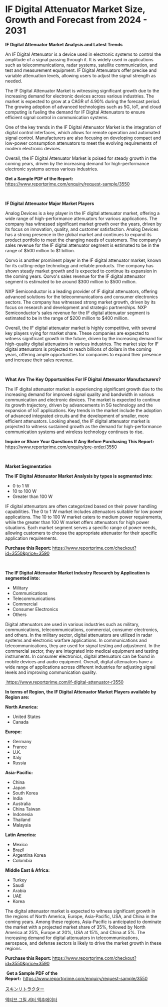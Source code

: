 <p><h1>IF Digital Attenuator Market Size, Growth and Forecast from 2024 - 2031</h1></p><p><strong>IF Digital Attenuator Market Analysis and Latest Trends</strong></p>
<p><p>An IF Digital Attenuator is a device used in electronic systems to control the amplitude of a signal passing through it. It is widely used in applications such as telecommunications, radar systems, satellite communication, and test and measurement equipment. IF Digital Attenuators offer precise and variable attenuation levels, allowing users to adjust the signal strength as needed.</p><p>The IF Digital Attenuator Market is witnessing significant growth due to the increasing demand for electronic devices across various industries. The market is expected to grow at a CAGR of 4.90% during the forecast period. The growing adoption of advanced technologies such as 5G, IoT, and cloud computing is fueling the demand for IF Digital Attenuators to ensure efficient signal control in communication systems.</p><p>One of the key trends in the IF Digital Attenuator Market is the integration of digital control interfaces, which allows for remote operation and automated signal control. Manufacturers are also focusing on developing compact and low-power consumption attenuators to meet the evolving requirements of modern electronic devices.</p><p>Overall, the IF Digital Attenuator Market is poised for steady growth in the coming years, driven by the increasing demand for high-performance electronic systems across various industries.</p></p>
<p><strong>Get a Sample PDF of the Report:&nbsp;</strong> <a href="https://www.reportprime.com/enquiry/request-sample/3550">https://www.reportprime.com/enquiry/request-sample/3550</a></p>
<p>&nbsp;</p>
<p><strong>IF Digital Attenuator Major Market Players</strong></p>
<p><p>Analog Devices is a key player in the IF digital attenuator market, offering a wide range of high-performance attenuators for various applications. The company has witnessed significant market growth over the years, driven by its focus on innovation, quality, and customer satisfaction. Analog Devices has a strong presence in the global market and continues to expand its product portfolio to meet the changing needs of customers. The company’s sales revenue for the IF digital attenuator segment is estimated to be in the range of $500 million to $1 billion.</p><p>Qorvo is another prominent player in the IF digital attenuator market, known for its cutting-edge technology and reliable products. The company has shown steady market growth and is expected to continue its expansion in the coming years. Qorvo's sales revenue for the IF digital attenuator segment is estimated to be around $300 million to $500 million.</p><p>NXP Semiconductor is a leading provider of IF digital attenuators, offering advanced solutions for the telecommunications and consumer electronics sectors. The company has witnessed strong market growth, driven by its focus on research and development and strategic partnerships. NXP Semiconductor's sales revenue for the IF digital attenuator segment is estimated to be in the range of $200 million to $400 million.</p><p>Overall, the IF digital attenuator market is highly competitive, with several key players vying for market share. These companies are expected to witness significant growth in the future, driven by the increasing demand for high-quality digital attenuators in various industries. The market size for IF digital attenuators is projected to reach billions of dollars in the coming years, offering ample opportunities for companies to expand their presence and increase their sales revenue.</p></p>
<p>&nbsp;</p>
<p><strong>What Are The Key Opportunities For IF Digital Attenuator Manufacturers?</strong></p>
<p><p>The IF digital attenuator market is experiencing significant growth due to the increasing demand for improved signal quality and bandwidth in various communication and electronic devices. The market is expected to continue its growth trajectory, driven by advancements in 5G technology and the expansion of IoT applications. Key trends in the market include the adoption of advanced integrated circuits and the development of smaller, more efficient attenuators. Looking ahead, the IF digital attenuator market is projected to witness sustained growth as the demand for high-performance communication systems and wireless technology continues to rise.</p></p>
<p><strong>Inquire or Share Your Questions If Any Before Purchasing This Report:</strong> <a href="https://www.reportprime.com/enquiry/pre-order/3550">https://www.reportprime.com/enquiry/pre-order/3550</a></p>
<p>&nbsp;</p>
<p><strong>Market Segmentation</strong></p>
<p><strong>The IF Digital Attenuator Market Analysis by types is segmented into:</strong></p>
<p><ul><li>0 to 1 W</li><li>10 to 100 W</li><li>Greater than 100 W</li></ul></p>
<p><p>IF digital attenuators are often categorized based on their power handling capabilities. The 0 to 1 W market includes attenuators suitable for low power applications. The 10 to 100 W market caters to medium power requirements, while the greater than 100 W market offers attenuators for high power situations. Each market segment serves a specific range of power needs, allowing customers to choose the appropriate attenuator for their specific application requirements.</p></p>
<p><strong>Purchase this Report:&nbsp;</strong><a href="https://www.reportprime.com/checkout?id=3550&price=3590">https://www.reportprime.com/checkout?id=3550&price=3590</a></p>
<p>&nbsp;</p>
<p><strong>The IF Digital Attenuator Market Industry Research by Application is segmented into:</strong></p>
<p><ul><li>Military</li><li>Communications</li><li>Telecommunications</li><li>Commercial</li><li>Consumer Electronics</li><li>Others</li></ul></p>
<p><p>Digital attenuators are used in various industries such as military, communications, telecommunications, commercial, consumer electronics, and others. In the military sector, digital attenuators are utilized in radar systems and electronic warfare applications. In communications and telecommunications, they are used for signal testing and adjustment. In the commercial sector, they are integrated into medical equipment and testing instruments. In consumer electronics, digital attenuators can be found in mobile devices and audio equipment. Overall, digital attenuators have a wide range of applications across different industries for adjusting signal levels and improving communication quality.</p></p>
<p><a href="https://www.reportprime.com/if-digital-attenuator-r3550">&nbsp;https://www.reportprime.com/if-digital-attenuator-r3550</a></p>
<p><strong>In terms of Region, the IF Digital Attenuator Market Players available by Region are:</strong></p>
<p>
    <p> <strong> North America: </strong>
        <ul>
            <li>United States</li>
            <li>Canada</li>
        </ul>
        </p> 
    <p> <strong> Europe: </strong>
        <ul>
            <li>Germany</li>
            <li>France</li>
            <li>U.K.</li>
            <li>Italy</li>
            <li>Russia</li>
        </ul>
        </p> 
    <p> <strong> Asia-Pacific: </strong>
        <ul>
            <li>China</li>
            <li>Japan</li>
            <li>South Korea</li>
            <li>India</li>
            <li>Australia</li>
            <li>China Taiwan</li>
            <li>Indonesia</li>
            <li>Thailand</li>
            <li>Malaysia</li>
        </ul>
        </p> 
    <p> <strong> Latin America: </strong>
        <ul>
            <li>Mexico</li>
            <li>Brazil</li>
            <li>Argentina Korea</li>
            <li>Colombia</li>
        </ul>
        </p> 
    <p> <strong> Middle East & Africa: </strong>
        <ul>
            <li>Turkey</li>
            <li>Saudi</li>
            <li>Arabia</li>
            <li>UAE</li>
            <li>Korea</li>
        </ul>
    </p>
    </p>
<p><p>The digital attenuator market is expected to witness significant growth in the regions of North America, Europe, Asia-Pacific, USA, and China in the coming years. Among these regions, Asia-Pacific is anticipated to dominate the market with a projected market share of 35%, followed by North America at 25%, Europe at 20%, USA at 15%, and China at 5%. The increasing demand for digital attenuators in telecommunications, aerospace, and defense sectors is likely to drive the market growth in these regions.</p></p>
<p><strong>Purchase this Report: </strong><a href="https://www.reportprime.com/checkout?id=3550&price=3590">https://www.reportprime.com/checkout?id=3550&price=3590</a></p>
<p>&nbsp;<strong>Get a Sample PDF of the Report:&nbsp;&nbsp;</strong><a href="https://www.reportprime.com/enquiry/request-sample/3550">https://www.reportprime.com/enquiry/request-sample/3550</a></p>
<p><strong></strong></p>
<p><p><a href="https://github.com/KenyonJohns/Market-Research-Report-List-1/blob/main/191940173103.md">スキンリトラクター</a></p><p><a href="https://github.com/DavidRobb19/Market-Research-Report-List-1/blob/main/371575569898.md">액티브 그릴 셔터 액추에이터</a></p></p>